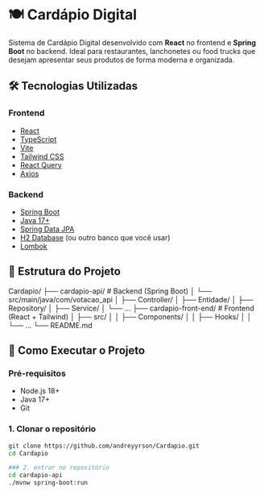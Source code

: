 # 🍽️ Cardápio Digital

Sistema de Cardápio Digital desenvolvido com **React** no frontend e **Spring Boot** no backend. Ideal para restaurantes, lanchonetes ou food trucks que desejam apresentar seus produtos de forma moderna e organizada.

## 🛠 Tecnologias Utilizadas

### Frontend
- [React](https://reactjs.org/)
- [TypeScript](https://www.typescriptlang.org/)
- [Vite](https://vitejs.dev/)
- [Tailwind CSS](https://tailwindcss.com/)
- [React Query](https://tanstack.com/query/latest)
- [Axios](https://axios-http.com/)

### Backend
- [Spring Boot](https://spring.io/projects/spring-boot)
- [Java 17+](https://openjdk.org/projects/jdk/17/)
- [Spring Data JPA](https://spring.io/projects/spring-data-jpa)
- [H2 Database](https://www.h2database.com/html/main.html) (ou outro banco que você usar)
- [Lombok](https://projectlombok.org/)

## 📁 Estrutura do Projeto

Cardapio/
├── cardapio-api/ # Backend (Spring Boot)
│ └── src/main/java/com/votacao_api
│ ├── Controller/
│ ├── Entidade/
│ ├── Repository/
│ ├── Service/
│ └── ...
├── cardapio-front-end/ # Frontend (React + Tailwind)
│ ├── src/
│ │ ├── Components/
│ │ ├── Hooks/
│ │ └── ...
└── README.md



## 🚀 Como Executar o Projeto

### Pré-requisitos

- Node.js 18+
- Java 17+
- Git

### 1. Clonar o repositório

```bash
git clone https://github.com/andreyyrson/Cardapio.git
cd Cardapio

### 2. entrar no repositório
cd cardapio-api
./mvnw spring-boot:run


